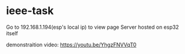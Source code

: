# ieee-task

Go to 192.168.1.194(esp's local ip) to view page
Server hosted on esp32 itself

demonstraition video: https://youtu.be/YhgzFNVVqT0